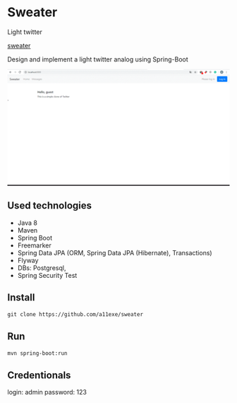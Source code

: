 # Sweater

Light twitter

[sweater](https://sweater-alabra.herokuapp.com/)

Design and implement a light twitter analog using Spring-Boot

![sweater](https://github.com/a11exe/sweater/blob/master/sweater.gif)

## Used technologies

+ Java 8
+ Maven
+ Spring Boot
+ Freemarker
+ Spring Data JPA (ORM, Spring Data JPA (Hibernate), Transactions)
+ Flyway
+ DBs: Postgresql, 
+ Spring Security Test

## Install

    git clone https://github.com/a11exe/sweater
    
## Run

    mvn spring-boot:run

## Credentionals
login: admin
password: 123

